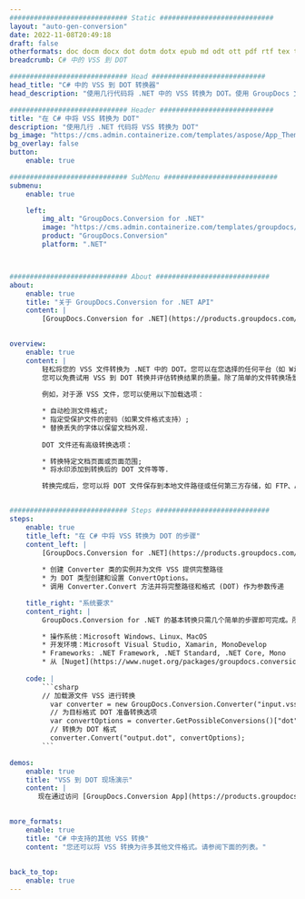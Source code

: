 ```yaml
---
############################# Static ############################
layout: "auto-gen-conversion"
date: 2022-11-08T20:49:18
draft: false
otherformats: doc docm docx dot dotm dotx epub md odt ott pdf rtf tex txt vdx vsdm vsdx vssm vssx vstm vstx vsx vtx xps
breadcrumb: C# 中的 VSS 到 DOT

############################# Head ############################
head_title: "C# 中的 VSS 到 DOT 转换器"
head_description: "使用几行代码将 .NET 中的 VSS 转换为 DOT。使用 GroupDocs 文档转换 API 转换 160 多种文件格式。"

############################# Header ############################
title: "在 C# 中将 VSS 转换为 DOT"
description: "使用几行 .NET 代码将 VSS 转换为 DOT"
bg_image: "https://cms.admin.containerize.com/templates/aspose/App_Themes/V3/images/bg/header1.png"
bg_overlay: false
button:
    enable: true

############################# SubMenu ############################
submenu:
    enable: true

    left:
        img_alt: "GroupDocs.Conversion for .NET"
        image: "https://cms.admin.containerize.com/templates/groupdocs/images/product-logos/90x90-noborder/groupdocs-conversion-net.png"
        product: "GroupDocs.Conversion"
        platform: ".NET"



############################# About ############################
about:
    enable: true
    title: "关于 GroupDocs.Conversion for .NET API"
    content: |
        [GroupDocs.Conversion for .NET](https://products.groupdocs.com/conversion/net/)可用于转换Microsoft Word、Excel、PowerPoint、PDF、Visio等格式。 GroupDocs.Conversion 是一个独立的 API，适用于需要高性能的后端和内部系统。它不依赖于任何软件，例如 Microsoft 或 Open Office。
    

overview:
    enable: true
    content: |
        轻松将您的 VSS 文件转换为 .NET 中的 DOT。您可以在您选择的任何平台（如 Windows、Linux、macOS）中仅使用几行 C# 代码行。
        您可以免费试用 VSS 到 DOT 转换并评估转换结果的质量。除了简单的文件转换场景，您还可以尝试更高级的选项来加载源 VSS 文件和保存输出 DOT 结果。 
        
        例如，对于源 VSS 文件，您可以使用以下加载选项：

        * 自动检测文件格式;
        * 指定受保护文件的密码（如果文件格式支持）;
        * 替换丢失的字体以保留文档外观.
        
        DOT 文件还有高级转换选项：

        * 转换特定文档页面或页面范围;
        * 将水印添加到转换后的 DOT 文件等等.

        转换完成后，您可以将 DOT 文件保存到本地文件路径或任何第三方存储，如 FTP、Amazon S3、Google Drive、Dropbox 等。请注意 - 将 VSS 转换为 DOT 无需安装任何额外的软件 - 如 MS Office、Open Office、Adobe Acrobat Reader 等。


############################# Steps ############################
steps:
    enable: true
    title_left: "在 C# 中将 VSS 转换为 DOT 的步骤"
    content_left: |
        [GroupDocs.Conversion for .NET](https://products.groupdocs.com/conversion/net/) 使开发人员只需几行代码即可轻松地将 VSS 文件转换为 DOT。
        
        * 创建 Converter 类的实例并为文件 VSS 提供完整路径
        * 为 DOT 类型创建和设置 ConvertOptions。
        * 调用 Converter.Convert 方法并将完整路径和格式 (DOT) 作为参数传递

    title_right: "系统要求"
    content_right: |
        GroupDocs.Conversion for .NET 的基本转换只需几个简单的步骤即可完成。所有主要平台和操作系统都支持我们的 API。在执行以下代码之前，请确保您的系统上安装了以下先决条件。

        * 操作系统：Microsoft Windows、Linux、MacOS
        * 开发环境：Microsoft Visual Studio, Xamarin, MonoDevelop
        * Frameworks: .NET Framework, .NET Standard, .NET Core, Mono
        * 从 [Nuget](https://www.nuget.org/packages/groupdocs.conversion) 获取最新的 GroupDocs.Conversion for .NET
         
    code: |
        ```csharp    
        // 加载源文件 VSS 进行转换
          var converter = new GroupDocs.Conversion.Converter("input.vss");
          // 为目标格式 DOT 准备转换选项
          var convertOptions = converter.GetPossibleConversions()["dot"].ConvertOptions;
          // 转换为 DOT 格式
          converter.Convert("output.dot", convertOptions);
        ```

demos:
    enable: true
    title: "VSS 到 DOT 现场演示"
    content: |
       现在通过访问 [GroupDocs.Conversion App](https://products.groupdocs.app/conversion/family) 网站将 VSS 转换为 DOT。在线演示具有以下优点
          

more_formats:
    enable: true
    title: "C# 中支持的其他 VSS 转换"
    content: "您还可以将 VSS 转换为许多其他文件格式。请参阅下面的列表。"
       
       
back_to_top:
    enable: true
---
```


